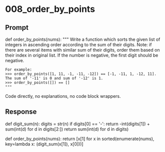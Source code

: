 # 008_order_by_points

## Prompt

def order_by_points(nums):
    """
    Write a function which sorts the given list of integers
    in ascending order according to the sum of their digits.
    Note: if there are several items with similar sum of their digits,
    order them based on their index in original list. If the number is negative, the first digit should be negative.

    For example:
    >>> order_by_points([1, 11, -1, -11, -12]) == [-1, -11, 1, -12, 11]. The sum of '-11' is 0 and sum of '-12' is 1.
    >>> order_by_points([]) == []
    """

Code directly, no explanations, no code block wrappers.

## Response

def digit_sum(n):
    digits = str(n)
    if digits[0] == '-':
        return -int(digits[1]) + sum(int(d) for d in digits[2:])
    return sum(int(d) for d in digits)

def order_by_points(nums):
    return [x[1] for x in sorted(enumerate(nums), key=lambda x: (digit_sum(x[1]), x[0]))]

